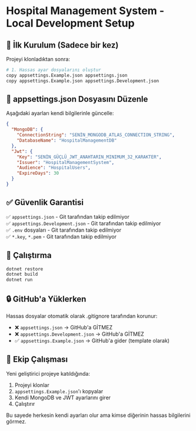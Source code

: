 # Hospital Management System - Local Development Setup

## 🔧 İlk Kurulum (Sadece bir kez)

Projeyi klonladıktan sonra:

```bash
# 1. Hassas ayar dosyalarını oluştur
copy appsettings.Example.json appsettings.json
copy appsettings.Example.json appsettings.Development.json
```

## 🔑 appsettings.json Dosyasını Düzenle

Aşağıdaki ayarları kendi bilgilerinle güncelle:

```json
{
  "MongoDB": {
    "ConnectionString": "SENİN_MONGODB_ATLAS_CONNECTION_STRING",
    "DatabaseName": "HospitalManagementDB"
  },
  "Jwt": {
    "Key": "SENİN_GÜÇLÜ_JWT_ANAHTARIN_MINIMUM_32_KARAKTER",
    "Issuer": "HospitalManagementSystem",
    "Audience": "HospitalUsers",
    "ExpireDays": 30
  }
}
```

## ✅ Güvenlik Garantisi

✅ `appsettings.json` - Git tarafından takip edilmiyor  
✅ `appsettings.Development.json` - Git tarafından takip edilmiyor  
✅ `.env` dosyaları - Git tarafından takip edilmiyor  
✅ `*.key`, `*.pem` - Git tarafından takip edilmiyor  

## 🚀 Çalıştırma

```bash
dotnet restore
dotnet build
dotnet run
```

## 🔒 GitHub'a Yüklerken

Hassas dosyalar otomatik olarak .gitignore tarafından korunur:
- ❌ `appsettings.json` → GitHub'a GİTMEZ
- ❌ `appsettings.Development.json` → GitHub'a GİTMEZ  
- ✅ `appsettings.Example.json` → GitHub'a gider (template olarak)

## 🌟 Ekip Çalışması

Yeni geliştirici projeye katıldığında:
1. Projeyi klonlar
2. `appsettings.Example.json`'ı kopyalar
3. Kendi MongoDB ve JWT ayarlarını girer
4. Çalıştırır

Bu sayede herkesin kendi ayarları olur ama kimse diğerinin hassas bilgilerini görmez.
